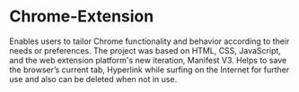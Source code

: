 # Chrome-Extension
Enables users to tailor Chrome functionality and behavior according to their needs or preferences.
The project was  based on HTML, CSS, JavaScript, and the web extension platform's new iteration, Manifest V3.
Helps to save the browser’s current tab, Hyperlink while surfing on the Internet for further use and 
also can be deleted when not in use. 

